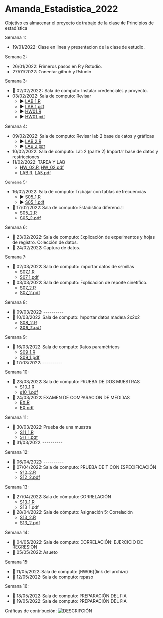 # Amanda_Estadistica_2022
Objetivo es almacenar el proyecto de trabajo de la clase de Principios de estadística

Semana 1:
+ 19/01/2022: Clase en linea y presentacion de la clase de estudio. 

Semana 2: 
+ 26/01/2022: Primeros pasos en R y Rstudio.
+ 27/01/2022: Conectar github y Rstudio.

Semana 3:
+ :dart: 02/02/2022 : Sala de computo: Instalar credenciales y proyecto.
+ 03/02/2022: Sala de computo: Revisar
  + :arrow_forward: [LAB 1.R](Laboratorios/LAB_01.R)
  + :arrow_forward: [LAB 1.pdf](Laboratorios/LAB_01_amanda.pdf)
  + :arrow_forward: [HW01.R](TAREAS/HW_01.R)
  + :arrow_forward: [HW01.pdf](TAREAS/HW_01_amanda_Pt.2.pdf)

Semana 4:
+ 09/02/2022: Sala de computo: Revisar lab 2 base de datos y gráficas
  + :arrow_forward: [LAB 2.R](Laboratorios/LAB_02.R)
  + :arrow_forward: [LAB 2.pdf](Laboratorios/LAB_02_Amanda.pdf)
+ 10/02/2022: Sala de computo: Lab 2 (parte 2) Importar base de datos y restricciones
+ 11/02/2022: TAREA Y LAB
  + [HW_02.R](), [HW_02.pdf]()
  + [LAB.R](), [LAB.pdf]() 

Semana 5:
+ 16/02/2022: Sala de computo: Trabajar con tablas de frecuencias
  + :arrow_forward: [S05_1.R](CLASES/Clase_S5_D1.R)
  + :arrow_forward: [S05_1.pdf](CLASES/Clase_S05_D1.pdf)
+ :round_pushpin: 17/02/2022: Sala de computo: Estadística diferencial
  + [S05_2.R](CLASES/Clase_S5_D2.R)
  + [S05_2.pdf](CLASES/Clase_S05_D2.pdf)

Semana 6:
+ :round_pushpin: 23/02/2022: Sala de computo: Explicación de experimentos y hojas de registro. Colección de datos.
+ :round_pushpin: 24/02/2022: Captura de datos.

Semana 7:
+ :round_pushpin: 02/03/2022: Sala de computo: Importar datos de semillas
  + [S07_1.R](CLASES/Clase_S7_D1.R)
  + [S07_1.pdf](CLASES/Clase_S07_D1.pdf)
+ :round_pushpin: 03/03/2022: Sala de computo: Explicación de reporte cinetífico.
  + [S07_2.R](CLASES/Clase_S7_D2.R)
  + [S07_2.pdf](CLASES/Clase_S07_D2.pdf)

Semana 8:
+ :round_pushpin: 09/03/2022: ----------
+ :round_pushpin: 10/03/2022: Sala de computo: Importar datos madera 2x2x2
  + [S08_2.R](CLASES/Clase_S8_D2.R)
  + [S08_2.pdf](CLASES/Clase_S08_D2.pdf)
  
Semana 9:
+ :round_pushpin: 16/03/2022: Sala de computo: Datos paramétricos
  + [S09_1.R](CLASES/Clase_S9_D1.R)
  + [S09_1.pdf](CLASES/Clase_S09_D1.pdf)
+ :round_pushpin: 17/03/2022: ----------

Semana 10:
+ :round_pushpin: 23/03/2022: Sala de computo:  PRUEBA DE DOS MUESTRAS
  + [S10_1.R](CLASES/Clase_S10_D1.R)
  + [s10_1.pdf](CLASES/Clase_S10_D1.pdf)
+ :round_pushpin: 24/03/2022: EXAMEN DE COMPARACION DE MEDIDAS
  + [EX.R](CLASES/Examen_medidas.R)
  + [EX.pdf](CLASES/Examen_medidas.pdf)

Semana 11:
+ :round_pushpin: 30/03/2022: Prueba de una muestra
  + [S11_1.R](CLASES/Clase_S11_D1.R)
  + [S11_1.pdf](CLASES/Clase_S11_D1.pdf)
+ :round_pushpin: 31/03/2022: ----------

Semana 12:
+ :round_pushpin: 06/04/2022: ----------
+ :round_pushpin: 07/04/2022: Sala de computo: PRUEBA DE T CON ESPECIFICACIÓN
  + [S12_2.R](CLASES/Clase_S12_D2.R)
  + [S12_2.pdf](CLASES/Clase_S12_D2.pdf)

Semana 13:
+ :round_pushpin: 27/04/2022: Sala de cómputo: CORRELACIÓN
  + [S13_1.R](CLASES/Clase_S13_D1.R)
  + [S13_1.pdf](CLASES/Clase_S13_D1.pdf)
+ :round_pushpin: 28/04/2022: Sala de cómputo: Asignación 5: Correlación
  + [S13_2.R](CLASES/Clase_S13_D2.R)
  + [S13_2.pdf](CLASES/Clase_S13_D2.pdf)

Semana 14:
+ :round_pushpin: 04/05/2022: Sala de computo: CORRELACIÓN: EJERCICIO DE REGRESIÓN
+ :round_pushpin: 05/05/2022: Asueto

Semana 15:
+ :round_pushpin: 11/05/2022: Sala de computo: [HW06](link del archivo)
+ :round_pushpin: 12/05/2022: Sala de computo: repaso

Semana 16: 
+ :round_pushpin: 18/05/2022: Sala de computo: PREPARACIÓN DEL PIA
+ :round_pushpin: 19/05/2022: Sala de computo: PREPARACIÓN DEL PIA

Gráficas de contribución:
![DESCRIPCIÓN](LINK)




